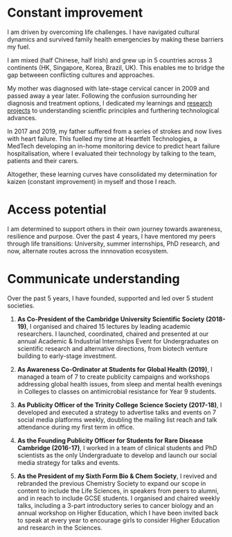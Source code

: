 # Constant improvement
I am driven by overcoming life challenges. I have navigated cultural dynamics and survived family health emergencies by making these barriers my fuel. 

I am mixed (half Chinese, half Irish) and grew up in 5 countries across 3 continents (HK, Singapore, Korea, Brazil, UK). This enables me to bridge the gap betweeen conflicting cultures and approaches. 

My mother was diagnosed with late-stage cervical cancer in 2009 and passed away a year later. Following the confusion surrounding her diagnosis and treatment options, I dedicated my learnings and [research projects](projects.md) to understanding scientfic principles and furthering technological advances.

In 2017 and 2019, my father suffered from a series of strokes and now lives with heart failure. This fuelled my time at Heartfelt Technologies, a MedTech developing an in-home monitoring device to predict heart failure hospitalisation, where I evaluated their technology by talking to the team, patients and their carers.

Altogether, these learning curves have consolidated my determination for kaizen (constant improvement) in myself and those I reach.

# Access potential 

I am determined to support others in their own journey towards awareness, resilience and purpose. Over the past 4 years, I have mentored my peers through life transitions: University, summer internships, PhD research, and now, alternate routes across the innnovation ecosystem.
 
# Communicate understanding
Over the past 5 years, I have founded, supported and led over 5 student societies.

1. **As Co-President of the Cambridge University Scientific Society (2018-19)**, I organised and chaired 15 lectures by leading academic researchers. I launched, coordinated, chaired and presented at our annual Academic & Industrial Internships Event for Undergraduates on scientific research and alternative directions, from biotech venture building to early-stage investment.

2. **As Awareness Co-Ordinator at Students for Global Health (2019)**, I managed a team of 7 to create publicity campaigns and workshops addressing global health issues, from sleep and mental health evenings in Colleges to classes on antimicrobial resistance for Year 9 students.

3. **As Publicity Officer of the Trinity College Science Society (2017-18)**, I developed and executed a strategy to advertise talks and events on 7 social media platforms weekly, doubling the mailing list reach and talk attendance during my first term in office.

4. **As the Founding Publicity Officer for Students for Rare Disease Cambridge (2016-17)**, I worked in a team of clinical students and PhD scientists as the only Undergraduate to develop and launch our social media strategy for talks and events.

5. **As the President of my Sixth Form Bio & Chem Society**, I revived and rebranded the previous Chemistry Society to expand our scope in content to include the Life Sciences, in speakers from peers to alumni, and in reach to include GCSE students. I organised and chaired weekly talks, including a 3-part introductory series to cancer biology and an annual workshop on Higher Education, which I have been invited back to speak at every year to encourage girls to consider Higher Education and research in the Sciences.
